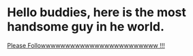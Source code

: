 <h1> Hello buddies, here is the most handsome guy in he world.</h1>

<a href="https://www.instagram.com/csl_0430/">Please Followwwwwwwwwwwwwwwwwwwwwwww !!!</a>
